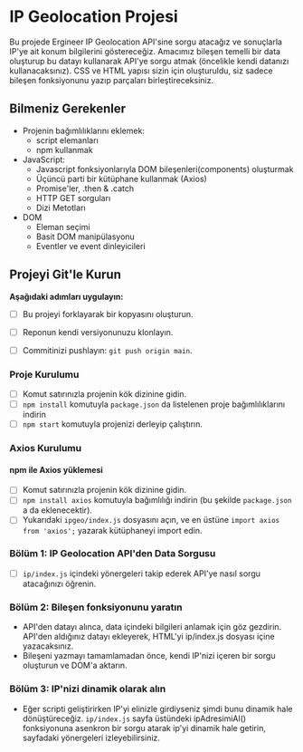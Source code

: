 # IP Geolocation Projesi

Bu projede Ergineer IP Geolocation API'sine sorgu atacağız ve sonuçlarla IP'ye ait konum bilgilerini göstereceğiz. Amacımız bileşen temelli bir data oluşturup bu datayı kullanarak API'ye sorgu atmak (öncelikle kendi datanızı kullanacaksınız). CSS ve HTML yapısı sizin için oluşturuldu, siz sadece bileşen fonksiyonunu yazıp parçaları birleştireceksiniz.

## Bilmeniz Gerekenler

* Projenin bağımlılıklarını eklemek:
  * script elemanları
  * npm kullanmak
* JavaScript:
  * Javascript fonksiyonlarıyla DOM bileşenleri(components) oluşturmak
  * Üçüncü parti bir kütüphane kullanmak (Axios)
  * Promise'ler, .then & .catch
  * HTTP GET sorguları
  * Dizi Metotları
* DOM
  * Eleman seçimi
  * Basit DOM manipülasyonu
  * Eventler ve event dinleyicileri

## Projeyi Git'le Kurun

**Aşağıdaki adımları uygulayın:**

* [ ] Bu projeyi forklayarak bir kopyasını oluşturun.
* [ ] Reponun kendi versiyonunuzu klonlayın.
* [ ] Commitinizi pushlayın: `git push origin main`.


### Proje Kurulumu

* [ ] Komut satırınızla projenin kök dizinine gidin.
* [ ] `npm install` komutuyla `package.json` da listelenen proje bağımlılıklarını indirin
* [ ] `npm start` komutuyla projenizi derleyip çalıştırın.

### Axios Kurulumu

#### npm ile Axios yüklemesi 

* [ ] Komut satırınızla projenin kök dizinine gidin.
* [ ] `npm install axios` komutuyla bağımlılığı indirin (bu şekilde `package.json` a da eklenecektir).
* [ ] Yukarıdaki `ipgeo/index.js` dosyasını açın, ve en üstüne `import axios from 'axios';` yazarak kütüphaneyi import edin.

### Bölüm 1: IP Geolocation API'den Data Sorgusu

* [ ] `ip/index.js` içindeki yönergeleri takip ederek API'ye nasıl sorgu atacağınızı öğrenin.

### Bölüm 2: Bileşen fonksiyonunu yaratın

* API'den datayı alınca, data içindeki bilgileri anlamak için göz gezdirin. API'den aldığınız datayı ekleyerek, HTML'yi ip/index.js dosyası içine yazacaksınız.
* Bileşeni yazmayı tamamlamadan önce, kendi IP'nizi içeren bir sorgu oluşturun ve DOM'a aktarın.

### Bölüm 3: IP'nizi dinamik olarak alın

* Eğer scripti geliştirirken IP'yi elinizle girdiyseniz şimdi bunu dinamik hale dönüştüreceğiz. `ip/index.js` sayfa üstündeki ipAdresimiAl() fonksiyonuna asenkron bir sorgu atarak ip'yi dinamik hale getirin, sayfadaki yönergeleri izleyebilirsiniz.

